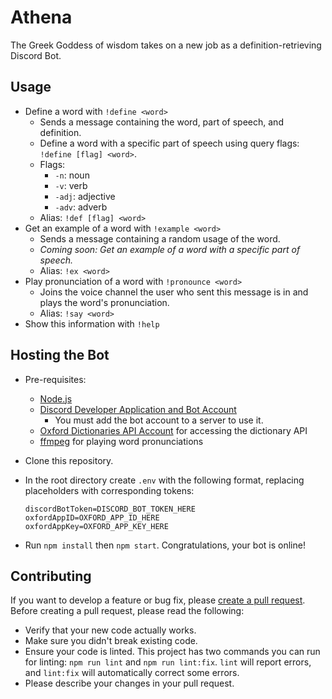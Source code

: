 # Athena
The Greek Goddess of wisdom takes on a new job as a definition-retrieving Discord Bot.

## Usage

- Define a word with `!define <word>`
  - Sends a message containing the word, part of speech, and definition.
  - Define a word with a specific part of speech using query flags: `!define [flag] <word>`.
  - Flags:
    - `-n`: noun
    - `-v`: verb
    - `-adj`: adjective
    - `-adv`: adverb
  - Alias: `!def [flag] <word>`
- Get an example of a word with `!example <word>`
  - Sends a message containing a random usage of the word.
  - *Coming soon: Get an example of a word with a specific part of speech.*
  - Alias: `!ex <word>`
- Play pronunciation of a word with `!pronounce <word>`
  - Joins the voice channel the user who sent this message is in and plays the word's pronunciation.
  - Alias: `!say <word>`
- Show this information with `!help`

## Hosting the Bot

- Pre-requisites:

  - [Node.js](https://nodejs.org/en/)
  - [Discord Developer Application and Bot Account](https://discordapp.com/developers/applications/)
    - You must add the bot account to a server to use it.
  - [Oxford Dictionaries API Account](https://developer.oxforddictionaries.com/) for accessing the dictionary API
  - [ffmpeg](https://ffmpeg.org/) for playing word pronunciations

- Clone this repository.

- In the root directory create `.env` with the following format, replacing placeholders with corresponding tokens:

  ```
  discordBotToken=DISCORD_BOT_TOKEN_HERE
  oxfordAppID=OXFORD_APP_ID_HERE
  oxfordAppKey=OXFORD_APP_KEY_HERE
  ```


- Run `npm install` then `npm start`. Congratulations, your bot is online!

## Contributing

If you want to develop a feature or bug fix, please [create a pull request](https://github.com/ajivoin/athena/compare). Before creating a pull request, please read the following:

- Verify that your new code actually works.
- Make sure you didn't break existing code.
- Ensure your code is linted. This project has two commands you can run for linting: `npm run lint` and `npm run lint:fix`. `lint` will report errors, and `lint:fix` will automatically correct some errors.
- Please describe your changes in your pull request.
